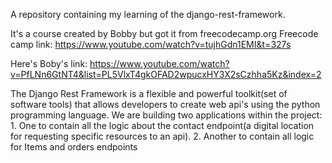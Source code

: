 A repository containing my learning of the django-rest-framework.

It's a course created by Bobby but got it from freecodecamp.org 
Freecode camp link:
    https://www.youtube.com/watch?v=tujhGdn1EMI&t=327s

Here's Boby's link:
    https://www.youtube.com/watch?v=PfLNn6GtNT4&list=PL5VlxT4gkOFAD2wpucxHY3X2sCzhha5Kz&index=2

The Django Rest Framework is a flexible and powerful toolkit(set of software tools) that allows developers to create web api's using the python programming language.
We are building two applications within the project:
    1. One to contain all the logic about the contact endpoint(a digital location for requesting specific resources to an api).
    2. Another to contain all logic for Items and orders endpoints
